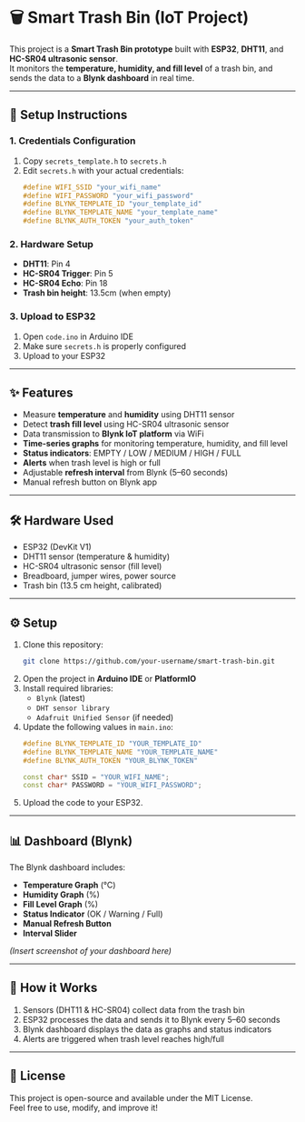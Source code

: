 # 🗑️ Smart Trash Bin (IoT Project)

This project is a **Smart Trash Bin prototype** built with **ESP32**, **DHT11**, and **HC-SR04 ultrasonic sensor**.  
It monitors the **temperature, humidity, and fill level** of a trash bin, and sends the data to a **Blynk dashboard** in real time.

---

## 🚀 Setup Instructions

### 1. Credentials Configuration
1. Copy `secrets_template.h` to `secrets.h`
2. Edit `secrets.h` with your actual credentials:
   ```cpp
   #define WIFI_SSID "your_wifi_name"
   #define WIFI_PASSWORD "your_wifi_password"
   #define BLYNK_TEMPLATE_ID "your_template_id"
   #define BLYNK_TEMPLATE_NAME "your_template_name"
   #define BLYNK_AUTH_TOKEN "your_auth_token"
   ```

### 2. Hardware Setup
- **DHT11**: Pin 4
- **HC-SR04 Trigger**: Pin 5  
- **HC-SR04 Echo**: Pin 18
- **Trash bin height**: 13.5cm (when empty)

### 3. Upload to ESP32
1. Open `code.ino` in Arduino IDE
2. Make sure `secrets.h` is properly configured
3. Upload to your ESP32

---

## ✨ Features
- Measure **temperature** and **humidity** using DHT11 sensor  
- Detect **trash fill level** using HC-SR04 ultrasonic sensor  
- Data transmission to **Blynk IoT platform** via WiFi  
- **Time-series graphs** for monitoring temperature, humidity, and fill level  
- **Status indicators**: EMPTY / LOW / MEDIUM / HIGH / FULL  
- **Alerts** when trash level is high or full  
- Adjustable **refresh interval** from Blynk (5–60 seconds)  
- Manual refresh button on Blynk app  

---

## 🛠️ Hardware Used
- ESP32 (DevKit V1)  
- DHT11 sensor (temperature & humidity)  
- HC-SR04 ultrasonic sensor (fill level)  
- Breadboard, jumper wires, power source  
- Trash bin (13.5 cm height, calibrated)  

---

## ⚙️ Setup
1. Clone this repository:
   ```bash
   git clone https://github.com/your-username/smart-trash-bin.git
   ```
2. Open the project in **Arduino IDE** or **PlatformIO**  
3. Install required libraries:
   - `Blynk` (latest)  
   - `DHT sensor library`  
   - `Adafruit Unified Sensor` (if needed)  
4. Update the following values in `main.ino`:
   ```cpp
   #define BLYNK_TEMPLATE_ID "YOUR_TEMPLATE_ID"
   #define BLYNK_TEMPLATE_NAME "YOUR_TEMPLATE_NAME"
   #define BLYNK_AUTH_TOKEN "YOUR_BLYNK_TOKEN"
   
   const char* SSID = "YOUR_WIFI_NAME";
   const char* PASSWORD = "YOUR_WIFI_PASSWORD";
   ```
5. Upload the code to your ESP32.  

---

## 📊 Dashboard (Blynk)
The Blynk dashboard includes:
- **Temperature Graph** (°C)  
- **Humidity Graph** (%)  
- **Fill Level Graph** (%)  
- **Status Indicator** (OK / Warning / Full)  
- **Manual Refresh Button**  
- **Interval Slider**  

*(Insert screenshot of your dashboard here)*

---

## 🚀 How it Works
1. Sensors (DHT11 & HC-SR04) collect data from the trash bin  
2. ESP32 processes the data and sends it to Blynk every 5–60 seconds  
3. Blynk dashboard displays the data as graphs and status indicators  
4. Alerts are triggered when trash level reaches high/full  

---

## 📜 License
This project is open-source and available under the MIT License.  
Feel free to use, modify, and improve it!  
